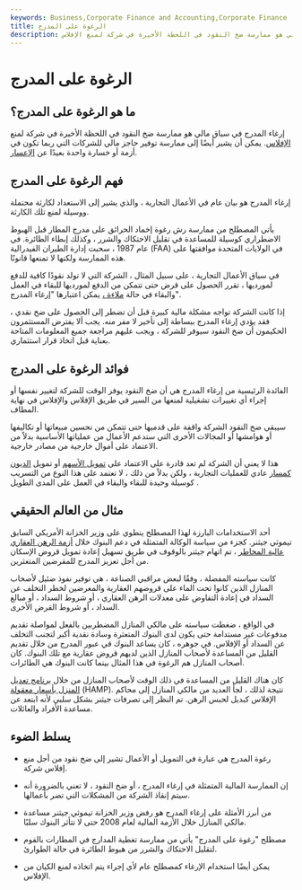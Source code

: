 ```yaml
---
keywords: Business,Corporate Finance and Accounting,Corporate Finance
title: الرغوة على المدرج
description: إرغاء المدرج في سياق مالي هو ممارسة ضخ النقود في اللحظة الأخيرة في شركة لمنع الإفلاس.
---
```


# الرغوة على المدرج
## ما هو الرغوة على المدرج؟

إرغاء المدرج في سياق مالي هو ممارسة ضخ النقود في اللحظة الأخيرة في شركة لمنع [الإفلاس](/bankruptcy). يمكن أن يشير أيضًا إلى ممارسة توفير حاجز مالي للشركات التي ربما تكون في أزمة أو خسارة واحدة بعيدًا عن [الإعسار](/insolvency).

## فهم الرغوة على المدرج

إرغاء المدرج هو بيان عام في الأعمال التجارية ، والذي يشير إلى الاستعداد لكارثة محتملة ووسيلة لمنع تلك الكارثة.

يأتي المصطلح من ممارسة رش رغوة إخماد الحرائق على مدرج المطار قبل الهبوط الاضطراري كوسيلة للمساعدة في تقليل الاحتكاك والشرر ، وكذلك إبطاء الطائرة. في عام 1987 ، سحبت إدارة الطيران الفيدرالية (FAA) في الولايات المتحدة موافقتها على هذه الممارسة ولكنها لا تمنعها قانونًا.

في سياق الأعمال التجارية ، على سبيل المثال ، الشركة التي لا تولد نقودًا كافية للدفع لمورديها ، تقرر الحصول على قرض حتى تتمكن من الدفع لمورديها للبقاء في العمل والبقاء في حالة [ملاءة ،](/solvency) يمكن اعتبارها "إرغاء المدرج".

إذا كانت الشركة تواجه مشكلة مالية كبيرة قبل أن تضطر إلى الحصول على ضخ نقدي ، فقد يؤدي إرغاء المدرج ببساطة إلى تأخير لا مفر منه. يجب ألا يفترض المستثمرون الحكيمون أن ضخ النقود سيوفر للشركة ، ويجب عليهم مراجعة جميع المعلومات المتاحة بعناية قبل اتخاذ قرار استثماري.

## فوائد الرغوة على المدرج

الفائدة الرئيسية من إرغاء المدرج هي أن ضخ النقود يوفر الوقت للشركة لتغيير نفسها أو إجراء أي تغييرات تشغيلية لمنعها من السير في طريق الإفلاس والإفلاس في نهاية المطاف.

سيبقي ضخ النقود الشركة واقفة على قدميها حتى تتمكن من تحسين مبيعاتها أو تكاليفها أو هوامشها أو المجالات الأخرى التي ستدعم الأعمال من عملياتها الأساسية بدلاً من الاعتماد على أموال خارجية من مصادر خارجية.

هذا لا يعني أن الشركة لم تعد قادرة على الاعتماد على [تمويل الأسهم](/equityfinancing) أو تمويل [الديون كمسار](/debtfinancing) عادي للعمليات التجارية ، ولكن بدلاً من ذلك ، لا تعتمد على هذا النوع من التسريب كوسيلة وحيدة للبقاء والبقاء في العمل على المدى الطويل .

## مثال من العالم الحقيقي

أحد الاستخدامات البارزة لهذا المصطلح ينطوي على وزير الخزانة الأمريكي السابق تيموثي جيثنر. كجزء من سياسة الوكالة المتمثلة في دعم البنوك خلال [أزمة الرهن العقاري عالية المخاطر](/subprime-meltdown) ، تم اتهام جيثنر بالوقوف في طريق تسهيل إعادة تمويل قروض الإسكان من أجل تعزيز المدرج للمقرضين المتعثرين.

كانت سياسته المفضلة ، وفقًا لبعض مراقبي الصناعة ، هي توفير نفوذ ضئيل لأصحاب المنازل الذين كانوا تحت الماء على قروضهم العقارية والمعرضين لخطر التخلف عن السداد في إعادة التفاوض على معدلات الرهن العقاري ، أو شروط السداد ، أو مبالغ السداد ، أو شروط القرض الأخرى.

في الواقع ، ضغطت سياسته على مالكي المنازل المضطربين بالفعل لمواصلة تقديم مدفوعات غير مستدامة حتى يكون لدى البنوك المتعثرة وسادة نقدية أكبر لتجنب التخلف عن السداد أو الإفلاس. في جوهره ، كان يساعد البنوك في عبور المدرج من خلال تقديم القليل من المساعدة لأصحاب المنازل الذين لديهم قروض عقارية مع تلك البنوك. كان أصحاب المنازل هم الرغوة في هذا المثال بينما كانت البنوك هي الطائرات.

كان هناك القليل من المساعدة في ذلك الوقت لأصحاب المنازل من خلال [برنامج تعديل المنزل بأسعار معقولة](/home-affordable-modification-program) (HAMP). نتيجة لذلك ، لجأ العديد من مالكي المنازل إلى محاكم الإفلاس كبديل لحبس الرهن. تم النظر إلى تصرفات جيثنر بشكل سلبي لأنه ابتعد عن مساعدة الأفراد والعائلات.

## يسلط الضوء

- رغوة المدرج هي عبارة في التمويل أو الأعمال تشير إلى ضخ نقود من أجل منع إفلاس شركة.

- إن الممارسة المالية المتمثلة في إرغاء المدرج ، أو ضخ النقود ، لا تعني بالضرورة أنه سيتم إنقاذ الشركة من المشكلات التي تضر بأعمالها.

- من أبرز الأمثلة على إرغاء المدرج هو رفض وزير الخزانة تيموثي جيثنر مساعدة مالكي المنازل خلال الأزمة المالية لعام 2008 حتى لا تتأثر البنوك سلبًا.

- مصطلح "رغوة على المدرج" يأتي من ممارسة تغطية المدارج في المطارات بالفوم لتقليل الاحتكاك والشرر من هبوط الطائرة في حالة الطوارئ.

- يمكن أيضًا استخدام الإرغاء كمصطلح عام لأي إجراء يتم اتخاذه لمنع الكيان من الإفلاس.

